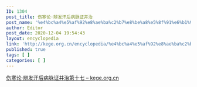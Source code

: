 ```yaml
---
ID: 1304
post_title: 伤寒论·辨发汗后病脉证并治
post_name: '%e4%bc%a4%e5%af%92%e8%ae%ba%c2%b7%e8%be%a8%e5%8f%91%e6%b1%97%e5%90%8e%e7%97%85%e8%84%89%e8%af%81%e5%b9%b6%e6%b2%bb'
author: Editor
post_date: 2020-12-04 19:54:43
layout: encyclopedia
link: 'http://kege.org.cn/encyclopedia/%e4%bc%a4%e5%af%92%e8%ae%ba%c2%b7%e8%be%a8%e5%8f%91%e6%b1%97%e5%90%8e%e7%97%85%e8%84%89%e8%af%81%e5%b9%b6%e6%b2%bb'
published: true
tags: [ ]
categories: [ ]
---
```

<!-- wp:paragraph -->
<p><a href="http://kege.org.cn/1119">伤寒论·辨发汗后病脉证并治第十七 – kege.org.cn</a></p>
<!-- /wp:paragraph -->